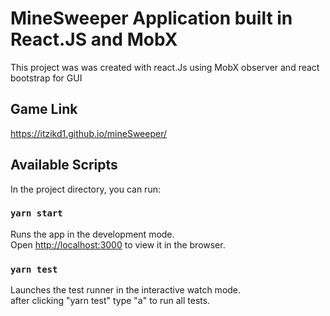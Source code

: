 # MineSweeper Application built in React.JS and MobX
This project was was created with react.Js using MobX observer and react bootstrap for GUI
## Game Link
https://itzikd1.github.io/mineSweeper/
## Available Scripts
In the project directory, you can run:
### `yarn start`
Runs the app in the development mode.\
Open [http://localhost:3000](http://localhost:3000) to view it in the browser.
### `yarn test`
Launches the test runner in the interactive watch mode.\
after clicking "yarn test" type "a" to run all tests.

